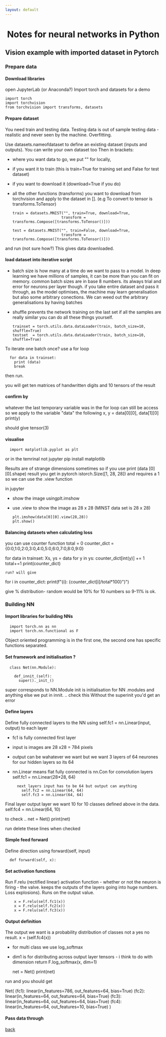 ```yaml
---
layout: default
---
```


# <center>Notes for neural networks in Python</center>

## Vision example with imported dataset in Pytorch

### Prepare data

#### Download libraries

open JupyterLab (or Anaconda?)
Import torch and datasets for a demo

    import torch
    import torchvision
    from torchvision import transforms, datasets

#### Prepare dataset

You need train and testing data.  Testing data is out of sample testing data - realistic and never seen by the machine. Overfitting.

Use datasets.nameofdataset to define an existing dataset (inputs and outputs).  You can write your own dataset too
Then in brackets:
- where you want data to go, we put "" for locally,
- if you want it to train (this is train=True for training set and False for test dataset)
- if you want to download it (download=True if you do)
- all the other functions (transforms) you want to download from torchvision and apply to the dataset in []. (e.g  To convert to tensor is transforms.ToTensor)


      train = datasets.MNIST("", train=True, download=True,
                            transform = transforms.Compose([transforms.ToTensor()]))

      test = datasets.MNIST("", train=False, download=True,
                            transform = transforms.Compose([transforms.ToTensor()]))


and run (not sure how?)
This gives data downloaded.

#### load dataset into iterative script

- batch size is how many at a time do we want to pass to a model. In deep learning we have millions of samples, it can be more than you can fit on memory. common batch sizes are in base 8 numbers. its always trial and error for neurons per layer though. if you take entire dataset and pass it through, as the model optimises, the machine may learn generalisation but also some arbitrary conections.  We can weed out the arbitrary generalisations by having batches
- shuffle prevents the network training on the last set if all the samples are really similar
you can do all these things yourself.


      trainset = torch.utils.data.dataLoader(train, batch_size=10, shuffle=True)
      testset  = torch.utils.data.dataLoader(train, batch_size=10, shuffle=True)

To iterate one batch once? use a for loop

      for data in trainset:
        print (data)
        break
then run.

you will get ten matrices of handwritten digits and 10 tensors of the result

#### confirm by
whatever the last temporary variable was in the for loop can still be access so we apply to the variable "data" the following
      x, y = data[0][0], data[1][0]
      print(y)

should give tensor(3)

#### visualise
      import matplotlib.pyplot as plt

or in the temrinal not jupyter
      pip install matplotlib

Results are of strange dimensions sometimes so if you use
      print (data [0][0].shape)
result you get in pytorch istorch.Size([1, 28, 28]) and requires a 1  so we can use the .view function

in jupyter
- show the image usingplt.imshow
- use .view to show the image as 28 x 28 (MINST data set is 28 x 28)

      plt.imshow(data[0][0].view(28,28))
      plt.show()


#### Balancing datasets when calculating loss
you can use counter function
      total = 0
      counter_dict = {0:0,1:0,2:0,3:0,4:0,5:0,6:0,7:0,8:0,9:0}

for data in trainset:
    Xs, ys = data
    for y in ys:
      counter_dict[int(y)] += 1
      total+=1
    print(counter_dict)  

    run? will give

for i in counter_dict:
      print(f"{i}: {counter_dict[i]/total*100}")")

give % distribution- random would be 10% for 10 numbers so 9-11% is ok.

### Building NN

#### Import libraries for building NNs

      import torch.nn as nn
      import torch.nn.functional as F

Object oriented programming is in the first one, the second one has specific functions separated.


#### Set framework and initialisation ?
      class Net(nn.Module):

        def_innit_(self):
          super()._init_()

super corresponds to NN.Module init is initialisation for NN .modules and anything else we put in innit.  .. check this Without the superinit you'd get an error

#### Define layers
Define fully connected layers to the NN using
      self.fc1 = nn.Linear(input, output) to each layer
- fc1 is fully connected first layer
- input is images are 28 x28 = 784 pixels
- output can be wahatever we want but we want 3 layers of 64 neurones for our hidden layers so its 64
- nn.Linear means flat fully connected is nn.Con for convolution layers
          self.fc1 = nn.Linear(28*28, 64)

        next layers input has to be 64 but output can anything
          self.fc2 = nn.Linear(64, 64)
          self.fc3 = nn.Linear(64, 64)

Final layer output layer we want 10 for 10 classes defined above in the data.
          self.fc4 = nn.Linear(64, 10)

to check ..
      net = Net()
      print(net)

run
delete these lines when checked

#### Simple feed forward
Define direction using forward(self, input)

      def forward(self, x):

#### Set activation functions

Run F.relu (rectified linear) activation function - whether or not the neuron is firing  - the valve. keeps the outputs of the layers going into huge numbers. Loss explosions). Runs on the output value.

        x = F.relu(self.fc1(x))
        x = F.relu(self.fc2(x))
        x = F.relu(self.fc3(x))

#### Output definition

The output we want is a probability distribution of classes not a yes no result.
        x = (self.fc4(x))
- for multi class we use log_softmax
- dim1 is for distributing across output layer tensors - i think to do with dimension
        return F.log_softmax(x, dim=1)


    net = Net()
    print(net)

run and you should get

Net(
(fc1): linear(in_features=786, out_features=64, bias=True)
(fc2): linear(in_features=64, out_features=64, bias=True)
(fc3): linear(in_features=64, out_features=64, bias=True)
(fc4): linear(in_features=64, out_features=10, bias=True)
)

#### Pass data through


[back](./)
